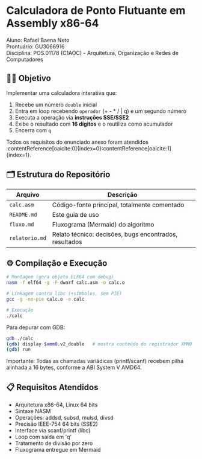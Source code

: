 # Calculadora de Ponto Flutuante em Assembly x86-64

Aluno: Rafael Baena Neto  
Prontuário: GU3066916  
Disciplina: POS.01178 (C1AOC) - Arquitetura, Organização e Redes de Computadores  

## 🧑‍🔧 Objetivo

Implementar uma calculadora interativa que:

1. Recebe um número `double` inicial  
2. Entra em loop recebendo `operador` (+ - * / | q) e um segundo número  
3. Executa a operação via **instruções SSE/SSE2**  
4. Exibe o resultado com **16 dígitos** e o reutiliza como acumulador  
5. Encerra com `q`  

Todos os requisitos do enunciado anexo foram atendidos :contentReference[oaicite:0]{index=0}&#8203;:contentReference[oaicite:1]{index=1}.

## 🗂️ Estrutura do Repositório

| Arquivo            | Descrição                                                      |
|--------------------|----------------------------------------------------------------|
| `calc.asm`         | Código-fonte principal, totalmente comentado                   |
| `README.md`        | Este guia de uso                                               |
| `fluxo.md`         | Fluxograma (Mermaid) do algoritmo                              |
| `relatorio.md` | Relato técnico: decisões, bugs encontrados, resultados             |

## ⚙️ Compilação e Execução

```bash
# Montagem (gera objeto ELF64 com debug)
nasm -f elf64 -g -F dwarf calc.asm -o calc.o

# Linkagem contra libc (+símbolos, sem PIE)
gcc -g -no-pie calc.o -o calc

# Execução
./calc
```
Para depurar com GDB:

```bash
gdb ./calc
(gdb) display $xmm0.v2_double   # mostra conteúdo do registrador XMM0
(gdb) run
```
Importante: Todas as chamadas variádicas (printf/scanf) recebem pilha alinhada a 16 bytes, conforme a ABI System V AMD64.

## 📋 Requisitos Atendidos
* Arquitetura x86-64, Linux 64 bits  
* Sintaxe NASM  
* Operações: addsd, subsd, mulsd, divsd  
* Precisão IEEE-754 64 bits (SSE2)  
* Interface via scanf/printf (libc)  
* Loop com saída em 'q'  
* Tratamento de divisão por zero  
* Fluxograma entregue em Mermaid  





